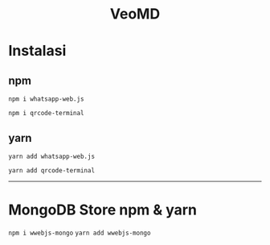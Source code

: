 <h1 align="center">VeoMD</h1>

# Instalasi
## npm
`npm i whatsapp-web.js`

`npm i qrcode-terminal`
## yarn
`yarn add whatsapp-web.js`

`yarn add qrcode-terminal`

---
# MongoDB Store npm & yarn
`npm i wwebjs-mongo`
`yarn add wwebjs-mongo`
